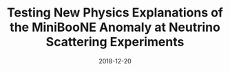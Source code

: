 ---
title: 'Testing New Physics Explanations of the MiniBooNE Anomaly at Neutrino Scattering Experiments'
pub_number: 29
authors:  Carlos A. Argüelles,  Matheus Hostert,  Yu-Dai Tsai
collection: publication
permalink: /publication/2018-12-20-TestingNewPhysicsExplanationsoftheMiniBooNEAnomalyatNeutrinoScatteringExperiments
date: 2018-12-20
venue: Phys.Rev.Lett. 
paperurl: 'https://arxiv.org/abs/1812.08768'
citation_notitle: 'Carlos A. Argüelles, Matheus Hostert, Yu-Dai Tsai, Phys.Rev.Lett. 123 (2019) 26 261801'
citation: 'Testing New Physics Explanations of the MiniBooNE Anomaly at Neutrino Scattering Experiments, Carlos A. Argüelles, Matheus Hostert, Yu-Dai Tsai, Phys.Rev.Lett. 123 (2019) 26 261801'
eprint: '1812.08768'

---